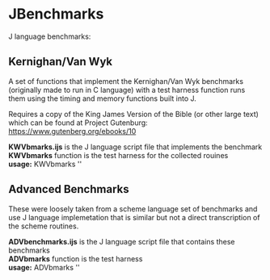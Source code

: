 # JBenchmarks
J language benchmarks: 
## Kernighan/Van Wyk
A set of functions that implement the Kernighan/Van Wyk benchmarks (originally made to run in C language) with a test harness function runs them using the timing and memory functions built into J.

Requires a copy of the King James Version of the Bible (or other large text) which can be found at Project Gutenburg:\
https://www.gutenberg.org/ebooks/10

__KWVbmarks.ijs__ is the J language script file that implements the benchmark\
__KWVbmarks__ function is the test harness for the collected rouines\
__usage:__ KWVbmarks ''

## Advanced Benchmarks
These were loosely taken from a scheme language set of benchmarks and use J language implemetation that is similar but not a direct transcription of the scheme routines.

__ADVbenchmarks.ijs__ is the J language script file that contains these benchmarks\
__ADVbmarks__ function is the test harness\
__usage:__ ADVbmarks ''
